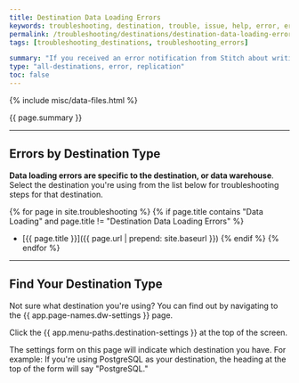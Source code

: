 ```yaml
---
title: Destination Data Loading Errors
keywords: troubleshooting, destination, trouble, issue, help, error, errors
permalink: /troubleshooting/destinations/destination-data-loading-errors
tags: [troubleshooting_destinations, troubleshooting_errors]

summary: "If you received an error notification from Stitch about writing to your data warehouse, that means we ran into an issue loading your data. There can be a variety of reasons for this, each of which is specific to the type of destination you're using."
type: "all-destinations, error, replication"
toc: false
---
```

{% include misc/data-files.html %}

{{ page.summary }}

---

## Errors by Destination Type

**Data loading errors are specific to the destination, or data warehouse**. Select the destination you're using from the list below for troubleshooting steps for that destination.

{% for page in site.troubleshooting %}
{% if page.title contains "Data Loading" and page.title != "Destination Data Loading Errors" %}
- [{{ page.title }}]({{ page.url | prepend: site.baseurl }})
{% endif %}
{% endfor %}

---

## Find Your Destination Type

Not sure what destination you're using? You can find out by navigating to the {{ app.page-names.dw-settings }} page.

Click the {{ app.menu-paths.destination-settings }} at the top of the screen.

The settings form on this page will indicate which destination you have. For example: If you're using PostgreSQL as your destination, the heading at the top of the form will say "PostgreSQL."